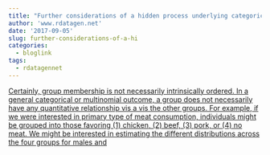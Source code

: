 ```yaml
---
title: "Further considerations of a hidden process underlying categorical responses"
author: 'www.rdatagen.net'
date: '2017-09-05'
slug: further-considerations-of-a-hi
categories:
  - bloglink
tags:
  - rdatagennet
---
```


[Certainly, group membership is not necessarily intrinsically ordered. In a general categorical or multinomial outcome, a group does not necessarily have any quantitative relationship vis a vis the other groups. For example, if we were interested in primary type of meat consumption, individuals might be grouped into those favoring (1) chicken, (2) beef, (3) pork, or (4) no meat. We might be interested in estimating the different distributions across the four groups for males and<i class="fas fa-external-link-alt"></i>](https://www.rdatagen.net/post/a-hidden-process-part-2-of-2/)

